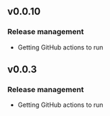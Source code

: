 ## v0.0.10

### Release management

* Getting GitHub actions to run

## v0.0.3

### Release management

* Getting GitHub actions to run